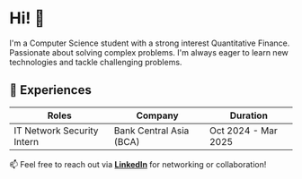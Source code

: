 # Hi! 👋  

I'm a Computer Science student with a strong interest Quantitative Finance. Passionate about solving complex problems. I'm always eager to learn new technologies and tackle challenging problems.  


## 💼 Experiences  
| Roles                      | Company   | Duration             |  
|----------------------------|----------|----------------------|  
| IT Network Security Intern          | Bank Central Asia (BCA)   | Oct 2024 - Mar 2025  |

📫 Feel free to reach out via **[LinkedIn](https://www.linkedin.com/in/supandisaputra)** for networking or collaboration!  
